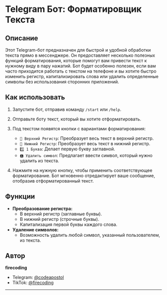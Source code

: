 # Telegram Бот: Форматировщик Текста

## Описание

Этот Telegram-бот предназначен для быстрой и удобной обработки текста прямо в мессенджере.  Он предоставляет несколько полезных функций форматирования, которые помогут вам привести текст к нужному виду в пару нажатий.  Бот будет особенно полезен, если вам часто приходится работать с текстом на телефоне и вы хотите быстро изменить регистр, капитализировать слова или удалить определенные символы без использования сторонних приложений.

## Как использовать

1. Запустите бот, отправив команду `/start` или `/help`.
2. Отправьте боту текст, который вы хотите отформатировать.
3. Под текстом появятся кнопки с вариантами форматирования:
    * `🔼 Верхний Регистр`: Преобразует весь текст в верхний регистр.
    * `🔽 Нижний Регистр`: Преобразует весь текст в нижний регистр.
    * `1️⃣ 1 Буква`:  Делает первую букву заглавной.
    * `🅰 Удалить символ`:  Предлагает ввести символ, который нужно удалить из текста.

4. Нажмите на нужную кнопку, чтобы применить соответствующее форматирование.  Бот мгновенно отредактирует ваше сообщение, отобразив отформатированный текст.

## Функции

* **Преобразование регистра:**
    * В верхний регистр (заглавные буквы).
    * В нижний регистр (строчные буквы).
    * Капитализация первой буквы каждого слова.
* **Удаление символов:**
    * Возможность удалить любой символ, указанный пользователем, из текста.

## Автор

**firecoding**

* Telegram: [@codeapostol](https://t.me/codeapostol)
* TikTok: [@firecoding](https://www.tiktok.com/@firecoding)

---
